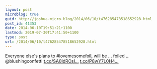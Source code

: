 ```yaml
---
layout: post
microblog: true
guid: http://joshua.micro.blog/2014/06/10/t476285478518652928.html
post_id: 41353
date: 2014-06-10T19:51:21+1100
lastmod: 2019-07-30T17:41:50+1100
type: post
url: /2014/06/10/t476285478518652928.html
---
```

Everyone else's plans to #lovemesomefoil, will be ... foiled ... @blushingconfetti [t.co/SA0IdROsI...](http://t.co/SA0IdROsI8) [t.co/P8wY7L0H4...](http://t.co/P8wY7L0H4x)
